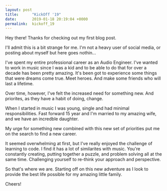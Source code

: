 ```yaml
---
layout: post
title:      "KickOff '19"
date:       2019-01-18 20:19:04 +0000
permalink:  kickoff_19
---
```



Hey there!  Thanks for checking out my first blog post.

I'll admit this is a bit strange for me. I'm not a heavy user of social media, or posting about myself but here goes nothin...

I've spent my entire professional career as an Audio Engineer.  I've wanted to work in music since I was a kid and to be able to do that for over a decade has been pretty amazing.  It's been got to experience some things that were dreams come true.  Meet heroes.  And make some friends who will last a lifetime.

Over time, however,  I've felt the increased need for something new. And priorites, as they have a habit of doing, change.

When I started in music I was young, single and had minimal responsibilities.  Fast forward 15 year and I'm married to my amazing wife, and we have an incredble daughter. 

My urge for something new combined with this new set of priorities put me on the search to find a new career.

It seemed overwhelming at first, but I've really enjoyed the challenge of learning to code.  I find it has a lot of similarites with music.  You're constantly creating, putting together a puzzle, and problem solving all at the same time.  Challenging yourself to re-think your approach and perspective.

So that's where we are.  Starting off on this new adventure as I look to provide the best life possible for my amazing little family.

Cheers!




